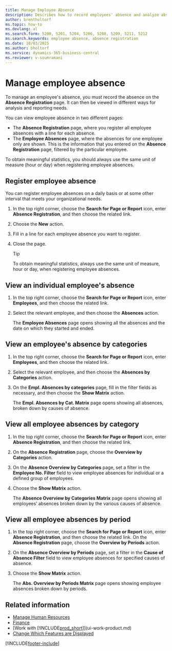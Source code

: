 ```yaml
---
title: Manage Employee Absence
description: Describes how to record employees' absence and analyze absence statistics using the Absence Registration and Employee Absences pages.
author: brentholtorf
ms.topic: how-to
ms.devlang: al
ms.search.form: 5200, 5201, 5204, 5206, 5208, 5209, 5211, 5212
ms.search.keywords: employee absence, absence registration
ms.date: 10/03/2025
ms.author: bholtorf
ms.service: dynamics-365-business-central
ms.reviewer: v-soumramani
---
```


# Manage employee absence

To manage an employee's absence, you must record the absence on the **Absence Registration** page. It can then be viewed in different ways for analysis and reporting needs.

You can view employee absence in two different pages:

* The **Absence Registration** page, where you register all employee absences with a line for each absence.
* The **Employee Absences** page, where the absences for one employee only are shown. This is the information that you entered on the **Absence Registration** page, filtered by the particular employee.

To obtain meaningful statistics, you should always use the same unit of measure (hour or day) when registering employee absences.

## Register employee absence

You can register employee absences on a daily basis or at some other interval that meets your organizational needs.

1. In the top right corner, choose the **Search for Page or Report** icon, enter **Absence Registration**, and then choose the related link.
2. Choose the **New** action.
3. Fill in a line for each employee absence you want to register.
4. Close the page.

    > [!Tip]
    > To obtain meaningful statistics, always use the same unit of measure, hour or day, when registering employee absences.

## View an individual employee's absence

1. In the top right corner, choose the **Search for Page or Report** icon, enter **Employees**, and then choose the related link.
2. Select the relevant employee, and then choose the **Absences** action.

   The **Employee Absences** page opens showing all the absences and the date on which they started and ended.

## View an employee's absence by categories

1. In the top right corner, choose the **Search for Page or Report** icon, enter **Employees**, and then choose the related link.
2. Select the relevant employee, and then choose the **Absences by Categories** action.
3. On the **Empl. Absences by categories** page, fill in the filter fields as necessary, and then choose the **Show Matrix** action.

    The **Empl. Absences by Cat. Matrix** page opens showing all absences, broken down by causes of absence.

## View all employee absences by category

1. In the top right corner, choose the **Search for Page or Report** icon, enter **Absence Registration**, and then choose the related link.
2. On the **Absence Registration** page, choose the **Overview by Categories** action.
3. On the **Absence Overview by Categories** page, set a filter in the **Employee No. Filter** field to view employee absences for individual or a defined group of employees.
4. Choose the **Show Matrix** action.

    The **Absence Overview by Categories Matrix** page opens showing all employees’ absences broken down by the various causes of absence.

## View all employee absences by period

1. In the top right corner, choose the **Search for Page or Report** icon, enter **Absence Registration**, and then choose the related link.
   On the **Absence Registration** page, choose the **Overview by Periods** action.
2. On the **Absence Overview by Periods** page, set a filter in the **Cause of Absence Filter** field to view employee absences for specified causes of absence.
3. Choose the **Show Matrix** action.

    The **Abs. Overview by Periods Matrix** page opens showing employee absences broken down by periods.

## Related information

- [Manage Human Resources](hr-manage-human-resources.md)  
- [Finance](finance.md)  
- [Work with [!INCLUDE[prod_short](includes/prod_short.md)]](ui-work-product.md)  
- [Change Which Features are Displayed](ui-experiences.md)

[!INCLUDE[footer-include](includes/footer-banner.md)]

